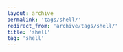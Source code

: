 ```yaml
---
layout: archive
permalink: 'tags/shell/'
redirect_from: 'archive/tags/shell/'
title: 'shell'
tag: 'shell'
---
```

